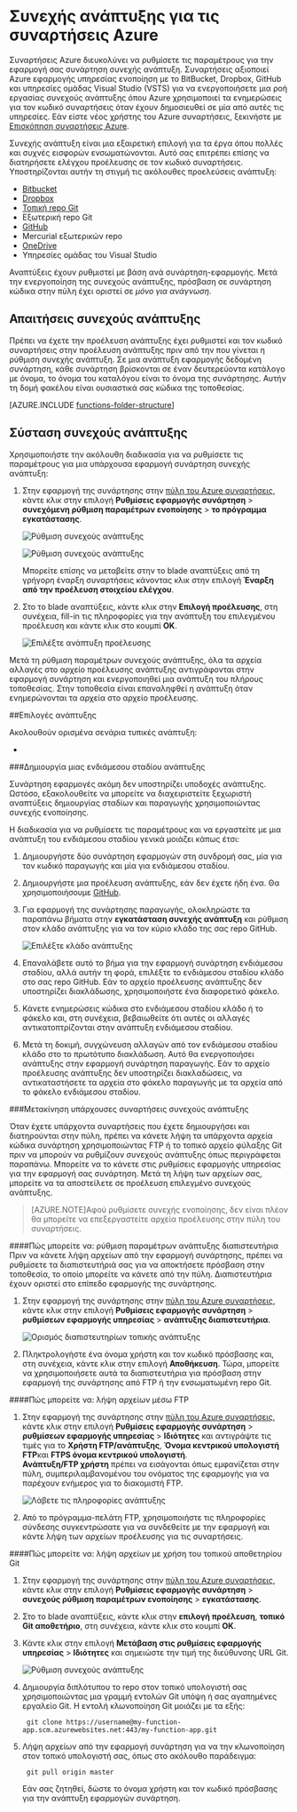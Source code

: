 <properties
   pageTitle="Συνεχής ανάπτυξης για τις συναρτήσεις Azure | Microsoft Azure"
   description="Χρησιμοποιείτε δυνατότητες συνεχούς ανάπτυξης του Azure εφαρμογής υπηρεσίας για να δημοσιεύσετε τις συναρτήσεις Azure."
   services="functions"
   documentationCenter="na"
   authors="ggailey777"
   manager="erikre"
   editor=""
   tags=""
   />

<tags
   ms.service="functions"
   ms.devlang="multiple"
   ms.topic="article"
   ms.tgt_pltfrm="multiple"
   ms.workload="na"
   ms.date="09/25/2016"
   ms.author="glenga"/>

# <a name="continuous-deployment-for-azure-functions"></a>Συνεχής ανάπτυξης για τις συναρτήσεις Azure 

Συναρτήσεις Azure διευκολύνει να ρυθμίσετε τις παραμέτρους για την εφαρμογή σας συνάρτηση συνεχής ανάπτυξη. Συναρτήσεις αξιοποιεί Azure εφαρμογής υπηρεσίας ενοποίηση με το BitBucket, Dropbox, GitHub και υπηρεσίες ομάδας Visual Studio (VSTS) για να ενεργοποιήσετε μια ροή εργασίας συνεχούς ανάπτυξης όπου Azure χρησιμοποιεί τα ενημερώσεις για τον κωδικό συναρτήσεις όταν έχουν δημοσιευθεί σε μία από αυτές τις υπηρεσίες. Εάν είστε νέος χρήστης του Azure συναρτήσεις, ξεκινήστε με [Επισκόπηση συναρτήσεις Azure](functions-overview.md).

Συνεχής ανάπτυξη είναι μια εξαιρετική επιλογή για τα έργα όπου πολλές και συχνές εισφορών ενσωματώνονται. Αυτό σας επιτρέπει επίσης να διατηρήσετε ελέγχου προέλευσης σε τον κωδικό συναρτήσεις. Υποστηρίζονται αυτήν τη στιγμή τις ακόλουθες προελεύσεις ανάπτυξη:

+ [Bitbucket](https://bitbucket.org/)
+ [Dropbox](https://bitbucket.org/)
+ [Τοπική repo Git](../app-service-web/app-service-deploy-local-git.md)
+ Εξωτερική repo Git
+ [GitHub]
+ Mercurial εξωτερικών repo
+ [OneDrive](https://onedrive.live.com/)
+ Υπηρεσίες ομάδας του Visual Studio

Αναπτύξεις έχουν ρυθμιστεί με βάση ανά συνάρτηση-εφαρμογής. Μετά την ενεργοποίηση της συνεχούς ανάπτυξης, πρόσβαση σε συνάρτηση κώδικα στην πύλη έχει οριστεί σε *μόνο για ανάγνωση*.

## <a name="continuous-deployment-requirements"></a>Απαιτήσεις συνεχούς ανάπτυξης

Πρέπει να έχετε την προέλευση ανάπτυξης έχει ρυθμιστεί και τον κωδικό συναρτήσεις στην προέλευση ανάπτυξης πριν από την που γίνεται η ρύθμιση συνεχής ανάπτυξη. Σε μια ανάπτυξη εφαρμογής δεδομένη συνάρτηση, κάθε συνάρτηση βρίσκονται σε έναν δευτερεύοντα κατάλογο με όνομα, το όνομα του καταλόγου είναι το όνομα της συνάρτησης. Αυτήν τη δομή φακέλου είναι ουσιαστικά σας κώδικα της τοποθεσίας. 

[AZURE.INCLUDE [functions-folder-structure](../../includes/functions-folder-structure.md)]

## <a name="setting-up-continuous-deployment"></a>Σύσταση συνεχούς ανάπτυξης

Χρησιμοποιήστε την ακόλουθη διαδικασία για να ρυθμίσετε τις παραμέτρους για μια υπάρχουσα εφαρμογή συνάρτηση συνεχής ανάπτυξη:

1. Στην εφαρμογή της συνάρτησης στην [πύλη του Azure συναρτήσεις](https://functions.azure.com/signin), κάντε κλικ στην επιλογή **Ρυθμίσεις εφαρμογής συνάρτηση** > **συνεχόμενη ρύθμιση παραμέτρων ενοποίησης** > **το πρόγραμμα εγκατάστασης**.

    ![Ρύθμιση συνεχούς ανάπτυξης](./media/functions-continuous-deployment/setup-deployment.png)
    
    ![Ρύθμιση συνεχούς ανάπτυξης](./media/functions-continuous-deployment/setup-deployment-1.png)
    
    Μπορείτε επίσης να μεταβείτε στην το blade αναπτύξεις από τη γρήγορη έναρξη συναρτήσεις κάνοντας κλικ στην επιλογή **Έναρξη από την προέλευση στοιχείου ελέγχου**.

2. Στο το blade αναπτύξεις, κάντε κλικ στην **Επιλογή προέλευσης**, στη συνέχεια, fill-in τις πληροφορίες για την ανάπτυξη του επιλεγμένου προέλευση και κάντε κλικ στο κουμπί **OK**.

    ![Επιλέξτε ανάπτυξη προέλευσης](./media/functions-continuous-deployment/choose-deployment-source.png)

Μετά τη ρύθμιση παραμέτρων συνεχούς ανάπτυξης, όλα τα αρχεία αλλαγές στο αρχείο προέλευσης ανάπτυξης αντιγράφονται στην εφαρμογή συνάρτηση και ενεργοποιηθεί μια ανάπτυξη του πλήρους τοποθεσίας. Στην τοποθεσία είναι επαναληφθεί η ανάπτυξη όταν ενημερώνονται τα αρχεία στο αρχείο προέλευσης.


##<a name="deployment-options"></a>Επιλογές ανάπτυξης

Ακολουθούν ορισμένα σενάρια τυπικές ανάπτυξη:

+ 

###<a name="create-a-staging-deployment"></a>Δημιουργία μιας ενδιάμεσου σταδίου ανάπτυξης

Συνάρτηση εφαρμογές ακόμη δεν υποστηρίζει υποδοχές ανάπτυξης. Ωστόσο, εξακολουθείτε να μπορείτε να διαχειριστείτε ξεχωριστή αναπτύξεις δημιουργίας σταδίων και παραγωγής χρησιμοποιώντας συνεχής ενοποίησης.

Η διαδικασία για να ρυθμίσετε τις παραμέτρους και να εργαστείτε με μια ανάπτυξη του ενδιάμεσου σταδίου γενικά μοιάζει κάπως έτσι:

1. Δημιουργήστε δύο συνάρτηση εφαρμογών στη συνδρομή σας, μία για τον κωδικό παραγωγής και μία για ενδιάμεσου σταδίου. 

2. Δημιουργήστε μια προέλευση ανάπτυξης, εάν δεν έχετε ήδη ένα. Θα χρησιμοποιήσουμε [GitHub].
 
3. Για εφαρμογή της συνάρτησης παραγωγής, ολοκληρώστε τα παραπάνω βήματα στην **εγκατάσταση συνεχής ανάπτυξη** και ρύθμιση στον κλάδο ανάπτυξης για να τον κύριο κλάδο της σας repo GitHub.

    ![Επιλέξτε κλάδο ανάπτυξης](./media/functions-continuous-deployment/choose-deployment-branch.png)

4. Επαναλάβετε αυτό το βήμα για την εφαρμογή συνάρτηση ενδιάμεσου σταδίου, αλλά αυτήν τη φορά, επιλέξτε το ενδιάμεσου σταδίου κλάδο στο σας repo GitHub. Εάν το αρχείο προέλευσης ανάπτυξης δεν υποστηρίζει διακλάδωσης, χρησιμοποιήστε ένα διαφορετικό φάκελο.
 
5. Κάνετε ενημερώσεις κώδικα στο ενδιάμεσου σταδίου κλάδο ή το φάκελο και, στη συνέχεια, βεβαιωθείτε ότι αυτές οι αλλαγές αντικατοπτρίζονται στην ανάπτυξη ενδιάμεσου σταδίου.

6. Μετά τη δοκιμή, συγχώνευση αλλαγών από τον ενδιάμεσου σταδίου κλάδο στο το πρωτότυπο διακλάδωση. Αυτό θα ενεργοποιήσει ανάπτυξης στην εφαρμογή συνάρτηση παραγωγής. Εάν το αρχείο προέλευσης ανάπτυξης δεν υποστηρίζει διακλαδώσεις, να αντικαταστήσετε τα αρχεία στο φάκελο παραγωγής με τα αρχεία από το φάκελο ενδιάμεσου σταδίου.

###<a name="move-existing-functions-to-continuous-deployment"></a>Μετακίνηση υπάρχουσες συναρτήσεις συνεχούς ανάπτυξης

Όταν έχετε υπάρχοντα συναρτήσεις που έχετε δημιουργήσει και διατηρούνται στην πύλη, πρέπει να κάνετε λήψη τα υπάρχοντα αρχεία κώδικα συνάρτηση χρησιμοποιώντας FTP ή το τοπικό αρχείο φύλαξης Git πριν να μπορούν να ρυθμίζουν συνεχούς ανάπτυξης όπως περιγράφεται παραπάνω. Μπορείτε να το κάνετε στις ρυθμίσεις εφαρμογής υπηρεσίας για την εφαρμογή σας συνάρτηση. Μετά τη λήψη των αρχείων σας, μπορείτε να τα αποστείλετε σε προέλευση επιλεγμένο συνεχούς ανάπτυξης.

>[AZURE.NOTE]Αφού ρυθμίσετε συνεχής ενοποίησης, δεν είναι πλέον θα μπορείτε να επεξεργαστείτε αρχεία προέλευσης στην πύλη του συναρτήσεις.

####<a name="how-to-configure-deployment-credentials"></a>Πώς μπορείτε να: ρύθμιση παραμέτρων ανάπτυξης διαπιστευτήρια
Πριν να κάνετε λήψη αρχείων από την εφαρμογή συνάρτησης, πρέπει να ρυθμίσετε τα διαπιστευτήριά σας για να αποκτήσετε πρόσβαση στην τοποθεσία, το οποίο μπορείτε να κάνετε από την πύλη. Διαπιστευτήρια έχουν οριστεί στο επίπεδο εφαρμογής της συνάρτησης.

1. Στην εφαρμογή της συνάρτησης στην [πύλη του Azure συναρτήσεις](https://functions.azure.com/signin), κάντε κλικ στην επιλογή **Ρυθμίσεις εφαρμογής συνάρτηση** > **ρυθμίσεων εφαρμογής υπηρεσίας** > **ανάπτυξης διαπιστευτήρια**.

    ![Ορισμός διαπιστευτηρίων τοπικής ανάπτυξης](./media/functions-continuous-deployment/setup-deployment-credentials.png)

2. Πληκτρολογήστε ένα όνομα χρήστη και τον κωδικό πρόσβασης και, στη συνέχεια, κάντε κλικ στην επιλογή **Αποθήκευση**. Τώρα, μπορείτε να χρησιμοποιήσετε αυτά τα διαπιστευτήρια για πρόσβαση στην εφαρμογή της συνάρτησης από FTP ή την ενσωματωμένη repo Git.

####<a name="how-to-download-files-using-ftp"></a>Πώς μπορείτε να: λήψη αρχείων μέσω FTP

1. Στην εφαρμογή της συνάρτησης στην [πύλη του Azure συναρτήσεις](https://functions.azure.com/signin), κάντε κλικ στην επιλογή **Ρυθμίσεις εφαρμογής συνάρτηση** > **ρυθμίσεων εφαρμογής υπηρεσίας** > **Ιδιότητες** και αντιγράψτε τις τιμές για το **Χρήστη FTP/ανάπτυξης**, **Όνομα κεντρικού υπολογιστή FTP**και **FTPS όνομα κεντρικού υπολογιστή**.  
**Ανάπτυξη/FTP χρήστη** πρέπει να εισάγονται όπως εμφανίζεται στην πύλη, συμπεριλαμβανομένου του ονόματος της εφαρμογής για να παρέχουν ενήμερος για το διακομιστή FTP.

    ![Λάβετε τις πληροφορίες ανάπτυξης](./media/functions-continuous-deployment/get-deployment-credentials.png)
    
2. Από το πρόγραμμα-πελάτη FTP, χρησιμοποιήστε τις πληροφορίες σύνδεσης συγκεντρώσατε για να συνδεθείτε με την εφαρμογή και κάντε λήψη των αρχείων προέλευσης για τις συναρτήσεις.

####<a name="how-to-download-files-using-the-local-git-repository"></a>Πώς μπορείτε να: λήψη αρχείων με χρήση του τοπικού αποθετηρίου Git

1. Στην εφαρμογή της συνάρτησης στην [πύλη του Azure συναρτήσεις](https://functions.azure.com/signin), κάντε κλικ στην επιλογή **Ρυθμίσεις εφαρμογής συνάρτηση** > **συνεχούς ρύθμιση παραμέτρων ενοποίησης** > **εγκατάστασης**.

2. Στο το blade αναπτύξεις, κάντε κλικ στην **επιλογή προέλευση**, **τοπικό Git αποθετήριο**, στη συνέχεια, κάντε κλικ στο κουμπί **OK**.
 
3. Κάντε κλικ στην επιλογή **Μετάβαση στις ρυθμίσεις εφαρμογής υπηρεσίας** > **Ιδιότητες** και σημειώστε την τιμή της διεύθυνσης URL Git. 
    
    ![Ρύθμιση συνεχούς ανάπτυξης](./media/functions-continuous-deployment/get-local-git-deployment-url.png)

4. Δημιουργία διπλότυπου το repo στον τοπικό υπολογιστή σας χρησιμοποιώντας μια γραμμή εντολών Git υπόψη ή σας αγαπημένες εργαλείο Git. Η εντολή κλωνοποίηση Git μοιάζει με τα εξής:

        git clone https://username@my-function-app.scm.azurewebsites.net:443/my-function-app.git

5. Λήψη αρχείων από την εφαρμογή συνάρτηση για να την κλωνοποίηση στον τοπικό υπολογιστή σας, όπως στο ακόλουθο παράδειγμα:

        git pull origin master

    Εάν σας ζητηθεί, δώστε το όνομα χρήστη και τον κωδικό πρόσβασης για την ανάπτυξη εφαρμογών συνάρτηση.  


[GitHub]: https://github.com/
